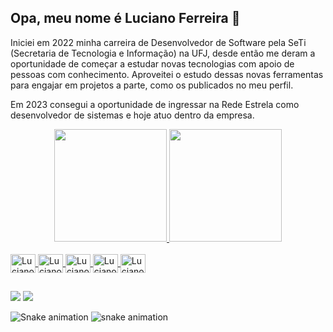 ## Opa, meu nome é Luciano Ferreira 👋

Iniciei em 2022 minha carreira de Desenvolvedor de Software pela SeTi (Secretaria de Tecnologia e Informação) na UFJ, desde então me deram a oportunidade de começar a estudar novas tecnologias com apoio de pessoas com conhecimento. Aproveitei o estudo dessas novas ferramentas para engajar em projetos a parte, como os publicados no meu perfil.

Em 2023 consegui a oportunidade de ingressar na Rede Estrela como desenvolvedor de sistemas e hoje atuo dentro da empresa.

<div align="center">
  <a href="https://github.com/lucianoneto">
  <img height="180em" src="https://github-readme-stats.vercel.app/api?username=lucianoneto&show_icons=true&theme=gotham&include_all_commits=true&count_private=true"/>
  <img height="180em" src="https://github-readme-stats.vercel.app/api/top-langs/?username=lucianoneto&layout=compact&langs_count=7&theme=gotham"/>
</div>
<div style="display: inline_block"><br>
  <img align="center" alt="Luciano-Java" height="30" width="40" src="https://cdn.jsdelivr.net/gh/devicons/devicon/icons/java/java-plain.svg">
  <img align="center" alt="Luciano-Spring" height="30" width="40" src="https://cdn.jsdelivr.net/gh/devicons/devicon/icons/spring/spring-original.svg">
  <img align="center" alt="Luciano-Docker" height="30" width="40" src="https://cdn.jsdelivr.net/gh/devicons/devicon/icons/docker/docker-original.svg">
  <img align="center" alt="Luciano-MySQL" height="30" width="40" src="https://cdn.jsdelivr.net/gh/devicons/devicon/icons/mysql/mysql-original.svg">
  <img align="center" alt="Luciano-Git" height="30" width="40" src="https://cdn.jsdelivr.net/gh/devicons/devicon/icons/git/git-original.svg">
</div>
  
  ##
 
<div>   
  <a href = "mailto:lucianoneto1033@gmail.com"><img src="https://img.shields.io/badge/-Gmail-%23333?style=for-the-badge&logo=gmail&logoColor=white" target="_blank"></a>
  <a href="https://www.linkedin.com/in/luciano-ferreira-917a52188/" target="_blank"><img src="https://img.shields.io/badge/-LinkedIn-%230077B5?style=for-the-badge&logo=linkedin&logoColor=white" target="_blank"></a> 
 
  ![Snake animation](https://github.com/lucianoneto/lucianoneto/blob/output/github-contribution-grid-snake.svg)
  ![snake animation](https://github.com/lucianoneto/lucianoneto/blob/output/github-contribution-grid-snake2.svg)
</div>
